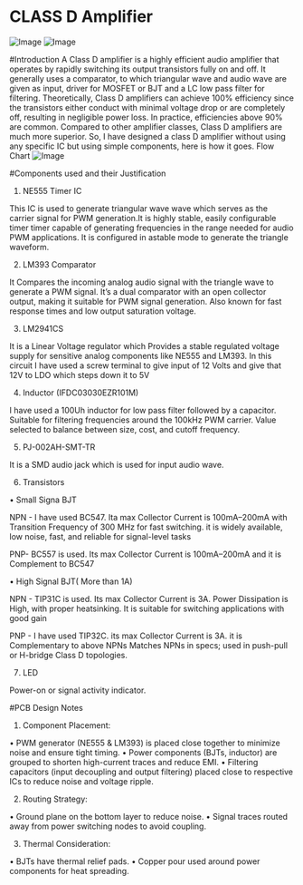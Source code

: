 # CLASS D Amplifier

![Image](https://github.com/user-attachments/assets/0b95fab2-d4c5-4f22-86af-f2ae0a801afb)
![Image](https://github.com/user-attachments/assets/254edc32-e6a0-4ebe-9975-b9704021b2fe)

#Introduction
A Class D amplifier is a highly efficient audio amplifier that operates by rapidly switching its output transistors fully on and off. It generally uses a comparator, to which triangular wave and audio wave are given as input, driver for MOSFET or BJT and a LC low pass filter for filtering. Theoretically, Class D amplifiers can achieve 100% efficiency since the transistors either conduct with minimal voltage drop or are completely off, resulting in negligible power loss. In practice, efficiencies above 90% are common. Compared to other amplifier classes, Class D amplifiers are much more superior. So, I have designed a class D amplifier without using any specific IC but using simple components, here is how it goes.
Flow Chart
![Image](https://github.com/user-attachments/assets/d8093332-2c1c-493c-8e29-49505fa5682c)


#Components used and their Justification
1.	NE555 Timer  IC

This IC is used to generate triangular wave wave which serves as the carrier signal for PWM generation.It is highly stable, easily configurable timer timer capable of generating frequencies in the range needed for audio PWM applications. It is configured in astable mode to generate the triangle waveform.

2.	LM393 Comparator 

It Compares the incoming analog audio signal with the triangle wave to generate a PWM signal. It’s a dual comparator with an open collector output, making it suitable for PWM signal generation. Also known for fast response times and low output saturation voltage.

3.	LM2941CS 

It is a Linear Voltage regulator which Provides a stable regulated voltage supply for sensitive analog components like NE555 and LM393. In this circuit I have used a screw terminal to give input of 12 Volts and give that 12V to LDO which steps down it to 5V 

4.	Inductor (IFDC03030EZR101M)

I have used a 100Uh inductor for low pass filter followed by a capacitor. Suitable for filtering frequencies around the 100kHz PWM carrier. Value selected to balance between size, cost, and cutoff frequency.

5.	PJ-002AH-SMT-TR

It is a SMD audio jack which is used for input audio wave.

6.	Transistors

•	Small Signa BJT

NPN - I have used BC547. Ita max Collector Current is 100mA–200mA with Transition Frequency of 300 MHz for fast switching. it is widely available, low noise, fast, and reliable for signal-level tasks

PNP- BC557 is used. Its max Collector Current is 100mA–200mA and it is Complement to BC547 

•	High Signal BJT( More than 1A)

NPN - TIP31C is used. Its max Collector Current is 3A. Power Dissipation is High, with proper heatsinking. It is suitable for switching applications with good gain

PNP  - I have used TIP32C. its max Collector Current is 3A. it is Complementary to above NPNs Matches NPNs in specs; used in push-pull or H-bridge Class D topologies.


7.	LED 

Power-on or signal activity indicator.

#PCB Design Notes

1.	Component Placement:

•	PWM generator (NE555 & LM393) is placed close together to minimize noise and ensure tight timing.
•	Power components (BJTs, inductor) are grouped to shorten high-current traces and reduce EMI.
•	Filtering capacitors (input decoupling and output filtering) placed close to respective ICs to reduce noise and voltage ripple.

2.	Routing Strategy:

•	Ground plane on the bottom layer to reduce noise.
•	Signal traces routed away from power switching nodes to avoid coupling.

3.	Thermal Consideration:

•	BJTs have thermal relief pads.
•	Copper pour used around power components for heat spreading.


